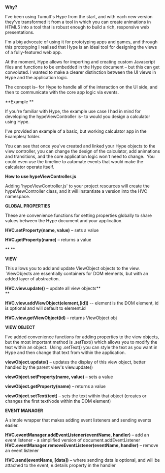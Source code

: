 **Why?**


I've been using Tumult's Hype from the start, and with each new version
they've transformed it from a tool in which you can create animations in HTML5
into a tool that is robust enough to build a rich, responsive web
presentations.

  

I'm a big advocate of using it for prototyping apps and games, and through
this prototyping I realised that Hype is an ideal tool for designing the views
of a fully-featured web app.

  

At the moment, Hype allows for importing and creating custom Javascript files
and functions to be embedded in the Hype document – but this can get
convoluted. I wanted to make a clearer distinction between the UI views in
Hype and the application logic.

  

The concept is– for Hype to handle all of the interaction on the UI side, and
then to communicate with the core app logic via events.

  

**Example **


If you're familiar with Hype, the example use case I had in mind for
developing the hypeViewController is– to would you design a calculator using
Hype. 

I've provided an example of a basic, but working calculator app in the
Examples/ folder. 

You can see that once you've created and linked your Hype objects to the view
controller, you can change the design of the calculator, add animations and
transitions, and the core application logic won't need to change.  You could
even use the timeline to automate events that would make the calculator
operate itself.

**How to use hypeViewController.js**

Adding 'hypeViewController.js' to your project resources will create the
hypeViewController class, and it will instantiate a version into the HVC
namespace.


**GLOBAL PROPERTIES**

These are convenience functions for setting properties globally to share
values between the Hype document and your application.

**HVC.setProperty(name, value)** – sets a value

**HVC.getProperty(name)** – returns a value

**
**

**VIEW**

This allows you to add and update ViewObject objects to the view.  ViewObjects
are essentially containers for DOM elements, but with an added layer of
abstraction.

  

**HVC.view.update()** – update all view objects**  
**

**HVC.view.addViewObject(element,[id])** -- element is the DOM element, id is optional and will default to element.id

**HVC.view.getViewObject(id)** – returns ViewObject obj

  

**VIEW OBJECT**

I've added convenience functions for adding properties to the view objects,
but the most important method is .setText() which allows you to modify the
text within an object.  Using .setText() you can style the text as you want in
Hype and then change that text from within the application.

  

**viewObject.update()** – updates the display of this view object, better handled by the parent view's view.update()

**viewObject.setProperty(name, value)** – sets a value

**viewObject.getProperty(name)** – returns a value

  

**viewObject.setText(text)** – sets the text within that object (creates or changes the first textNode within the DOM element)

  

**EVENT MANAGER**

A simple wrapper that makes adding event listeners and sending events easier.

**HVC.eventManager.addEventListener(eventName, handler)** – add an event listener - a simplified version of document.addEventListener
**HVC.eventManager.removeEventListener(eventName, handler)** – remove an event listener

**HVC.send(eventName, [data])** – where sending data is optional, and will be attached to the event, e.details property in the handler
